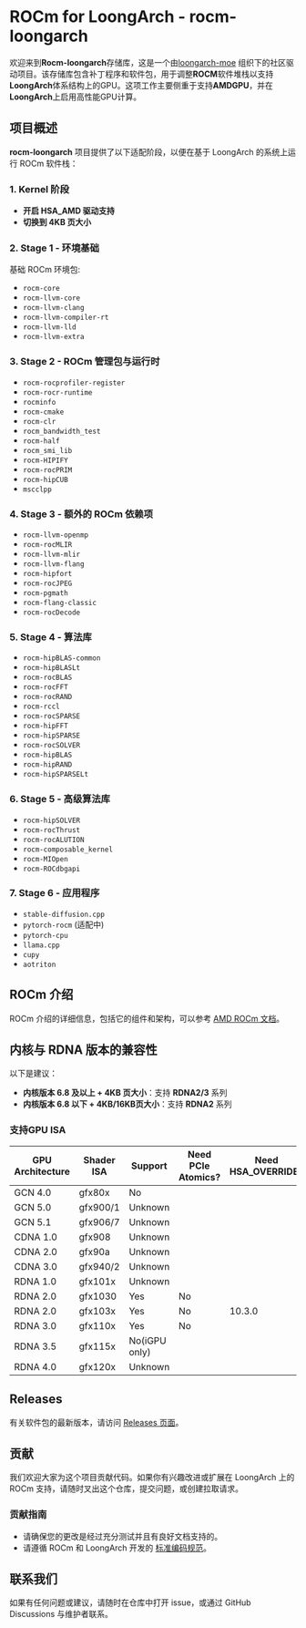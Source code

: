 # ROCm for LoongArch - rocm-loongarch

欢迎来到**Rocm-loongarch**存储库，这是一个由[loongarch-moe](https://github.com/loongarch-moe) 组织下的社区驱动项目。该存储库包含补丁程序和软件包，用于调整**ROCM**软件堆栈以支持**LoongArch**体系结构上的GPU。这项工作主要侧重于支持**AMDGPU**，并在**LoongArch**上启用高性能GPU计算。

## 项目概述

**rocm-loongarch** 项目提供了以下适配阶段，以便在基于 LoongArch 的系统上运行 ROCm 软件栈：

### 1. **Kernel 阶段**
   - **开启 HSA_AMD 驱动支持**
   - **切换到 4KB 页大小**

### 2. **Stage 1 - 环境基础**
   基础 ROCm 环境包:
   - `rocm-core`
   - `rocm-llvm-core`
   - `rocm-llvm-clang`
   - `rocm-llvm-compiler-rt`
   - `rocm-llvm-lld`
   - `rocm-llvm-extra`

### 3. **Stage 2 - ROCm 管理包与运行时**
   - `rocm-rocprofiler-register`
   - `rocm-rocr-runtime`
   - `rocminfo`
   - `rocm-cmake`
   - `rocm-clr`
   - `rocm_bandwidth_test`
   - `rocm-half`
   - `rocm_smi_lib`
   - `rocm-HIPIFY`
   - `rocm-rocPRIM`
   - `rocm-hipCUB`
   - `mscclpp`

### 4. **Stage 3 - 额外的 ROCm 依赖项**
   - `rocm-llvm-openmp`
   - `rocm-rocMLIR`
   - `rocm-llvm-mlir`
   - `rocm-llvm-flang`
   - `rocm-hipfort`
   - `rocm-rocJPEG`
   - `rocm-pgmath`
   - `rocm-flang-classic`
   - `rocm-rocDecode`

### 5. **Stage 4 - 算法库**
   - `rocm-hipBLAS-common`
   - `rocm-hipBLASLt`
   - `rocm-rocBLAS`
   - `rocm-rocFFT`
   - `rocm-rocRAND`
   - `rocm-rccl`
   - `rocm-rocSPARSE`
   - `rocm-hipFFT`
   - `rocm-hipSPARSE`
   - `rocm-rocSOLVER`
   - `rocm-hipBLAS`
   - `rocm-hipRAND`
   - `rocm-hipSPARSELt`

### 6. **Stage 5 - 高级算法库**
   - `rocm-hipSOLVER`
   - `rocm-rocThrust`
   - `rocm-rocALUTION`
   - `rocm-composable_kernel`
   - `rocm-MIOpen`
   - `rocm-ROCdbgapi`

### 7. **Stage 6 - 应用程序**
   - `stable-diffusion.cpp`
   - `pytorch-rocm` (适配中)
   - `pytorch-cpu`
   - `llama.cpp`
   - `cupy`
   - `aotriton`

## ROCm 介绍
ROCm 介绍的详细信息，包括它的组件和架构，可以参考 [AMD ROCm 文档](https://rocm.docs.amd.com/en/latest/what-is-rocm.html)。

## 内核与 RDNA 版本的兼容性
以下是建议：
- **内核版本 6.8 及以上 + 4KB 页大小**：支持 **RDNA2/3** 系列
- **内核版本 6.8 以下 + 4KB/16KB页大小**：支持 **RDNA2** 系列

### 支持GPU ISA

| GPU Architecture | Shader ISA | Support | Need PCIe Atomics? | Need HSA_OVERRIDE? |
| -- | -- | -- | -- | -- |
| GCN 4.0 | gfx80x | No | | |
| GCN 5.0 | gfx900/1 | Unknown | | |
| GCN 5.1 | gfx906/7 | Unknown | | |
| CDNA 1.0 | gfx908 | Unknown | | |
| CDNA 2.0 | gfx90a | Unknown | | |
| CDNA 3.0 | gfx940/2 | Unknown | | |
| RDNA 1.0 | gfx101x | Unknown | | |
| RDNA 2.0 | gfx1030 | Yes | No | |
| RDNA 2.0 | gfx103x | Yes | No | 10.3.0 |
| RDNA 3.0 | gfx110x | Yes | No | |
| RDNA 3.5 | gfx115x | No(iGPU only) | | |
| RDNA 4.0 | gfx120x | Unknown | | |

## Releases

有关软件包的最新版本，请访问 [Releases 页面](https://github.com/loongarch-moe/rocm-loongarch/releases)。

## 贡献

我们欢迎大家为这个项目贡献代码。如果你有兴趣改进或扩展在 LoongArch 上的 ROCm 支持，请随时叉出这个仓库，提交问题，或创建拉取请求。

### 贡献指南
- 请确保您的更改是经过充分测试并且有良好文档支持的。
- 请遵循 ROCm 和 LoongArch 开发的 [标准编码规范](CONTRIBUTING.md)。

## 联系我们

如果有任何问题或建议，请随时在仓库中打开 issue，或通过 GitHub Discussions 与维护者联系。
